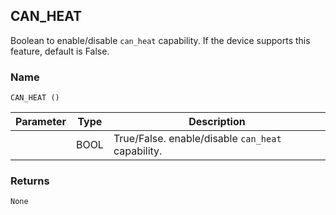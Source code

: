 ## CAN\_HEAT

Boolean to enable/disable `can_heat` capability. If the device supports this feature, default is False.


### Name

`CAN_HEAT ()`


| Parameter | Type | Description                                       |
| --------- | ---- | ------------------------------------------------- |
|           | BOOL | True/False. enable/disable `can_heat` capability. |

### Returns

`None`
